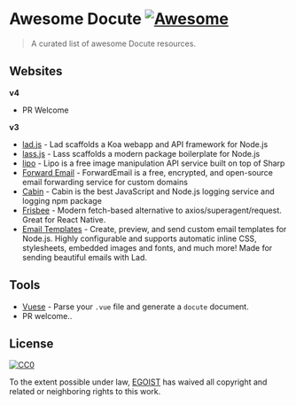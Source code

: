 # Awesome Docute [![Awesome](https://cdn.rawgit.com/sindresorhus/awesome/d7305f38d29fed78fa85652e3a63e154dd8e8829/media/badge.svg)](https://github.com/sindresorhus/awesome)

> A curated list of awesome Docute resources.

## Websites

**v4**

- PR Welcome

**v3**

- [lad.js](https://lad.js.org) - Lad scaffolds a Koa webapp and API framework for Node.js
- [lass.js](https://lass.js.org) - Lass scaffolds a modern package boilerplate for Node.js
- [lipo](https://lipo.io) - Lipo is a free image manipulation API service built on top of Sharp
- [Forward Email](https://forwardemail.net) - ForwardEmail is a free, encrypted, and open-source email forwarding service for custom domains
- [Cabin](https://cabinjs.com) - Cabin is the best JavaScript and Node.js logging service and logging npm package
- [Frisbee](https://niftylettuce.com/frisbee) - Modern fetch-based alternative to axios/superagent/request. Great for React Native.
- [Email Templates](https://niftylettuce.com/email-templates) - Create, preview, and send custom email templates for Node.js. Highly configurable and supports automatic inline CSS, stylesheets, embedded images and fonts, and much more! Made for sending beautiful emails with Lad.

## Tools

- [Vuese](https://github.com/HcySunYang/vuese) - Parse your `.vue` file and generate a `docute` document.
- PR welcome..

## License

[![CC0](http://mirrors.creativecommons.org/presskit/buttons/88x31/svg/cc-zero.svg)](https://creativecommons.org/publicdomain/zero/1.0/)

To the extent possible under law, [EGOIST](http://egoist.sh) has waived all copyright and related or neighboring rights to this work.
